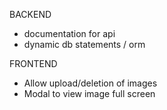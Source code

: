 BACKEND

- documentation for api
- dynamic db statements / orm

FRONTEND

- Allow upload/deletion of images
- Modal to view image full screen
